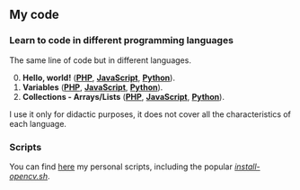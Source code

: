 ## My code



### Learn to code in different programming languages

The same line of code but in different languages.

0. **Hello, world!** (**[PHP](https://github.com/milq/code/blob/master/learn/00/00.php)**, **[JavaScript](https://github.com/milq/code/blob/master/learn/00/00.js)**, **[Python](https://github.com/milq/code/blob/master/learn/00/00.py)**).
1. **Variables** (**[PHP](https://github.com/milq/code/blob/master/learn/01/01.php)**, **[JavaScript](https://github.com/milq/code/blob/master/learn/01/01.js)**, **[Python](https://github.com/milq/code/blob/master/learn/01/01.py)**).
1. **Collections - Arrays/Lists** (**[PHP](https://github.com/milq/code/blob/master/learn/02/02.php)**, **[JavaScript](https://github.com/milq/code/blob/master/learn/02/02.js)**, **[Python](https://github.com/milq/code/blob/master/learn/02/02.py)**).

I use it only for didactic purposes, it does not cover all the characteristics of each language.

### Scripts

You can find [here](scripts) my personal scripts, including the popular [_install-opencv.sh_](scripts/bash/install-opencv.sh).

